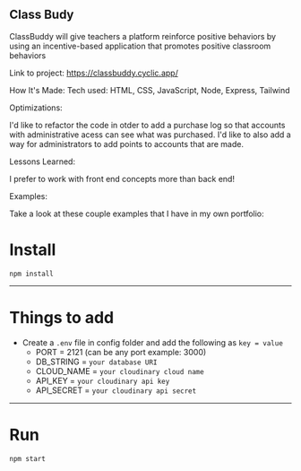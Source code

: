 ## Class Budy 
ClassBuddy will give teachers a platform reinforce positive behaviors by using an incentive-based application that promotes positive classroom behaviors

Link to project: https://classbuddy.cyclic.app/



How It's Made:
Tech used: HTML, CSS, JavaScript, Node, Express, Tailwind


Optimizations:

I'd like to refactor the code in otder to add a purchase log so that accounts with administrative acess can see what was purchased. I'd like to also add a way for administrators to add points to accounts that are made.

Lessons Learned:

I prefer to work with front end concepts more than back end!

Examples:

Take a look at these couple examples that I have in my own portfolio:






# Install

`npm install`

---

# Things to add

- Create a `.env` file in config folder and add the following as `key = value`
  - PORT = 2121 (can be any port example: 3000)
  - DB_STRING = `your database URI`
  - CLOUD_NAME = `your cloudinary cloud name`
  - API_KEY = `your cloudinary api key`
  - API_SECRET = `your cloudinary api secret`

---

# Run

`npm start`
